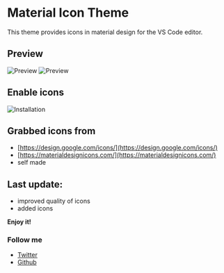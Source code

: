 # Material Icon Theme

This theme provides icons in material design for the VS Code editor.

## Preview
![Preview](https://raw.githubusercontent.com/PKief/vscode-extension-material-icon-theme/withimages/images/preview.PNG)
![Preview](https://raw.githubusercontent.com/PKief/vscode-extension-material-icon-theme/withimages/images/preview.PNG)

## Enable icons
![Installation](https://raw.githubusercontent.com/PKief/vscode-extension-material-icon-theme/withimages/images/installation.gif)

## Grabbed icons from
* [https://design.google.com/icons/](https://design.google.com/icons/)
* [https://materialdesignicons.com/](https://materialdesignicons.com/)
* self made

## Last update:
* improved quality of icons
* added icons

**Enjoy it!**

### Follow me
- [Twitter](https://twitter.com/PhilippKief)
- [Github](https://github.com/PKief)